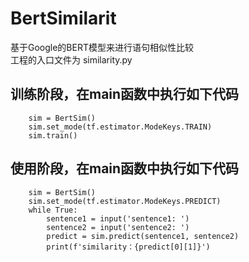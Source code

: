 # BertSimilarit
基于Google的BERT模型来进行语句相似性比较  
工程的入口文件为 similarity.py
## 训练阶段，在main函数中执行如下代码
```
    sim = BertSim()
    sim.set_mode(tf.estimator.ModeKeys.TRAIN)
    sim.train()
```

## 使用阶段，在main函数中执行如下代码
```
    sim = BertSim()
    sim.set_mode(tf.estimator.ModeKeys.PREDICT)
    while True:
        sentence1 = input('sentence1: ')
        sentence2 = input('sentence2: ')
        predict = sim.predict(sentence1, sentence2)
        print(f'similarity：{predict[0][1]}')

```
